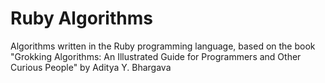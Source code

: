 # Ruby Algorithms
Algorithms written in the Ruby programming language, based on the book "Grokking Algorithms: An Illustrated Guide for Programmers and Other Curious People" by Aditya Y. Bhargava
